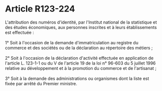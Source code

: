# Article R123-224

<p>L'attribution des numéros d'identité, par l'Institut national de la statistique et des études économiques, aux personnes inscrites et à leurs établissements est effectuée :<br/><br/> 1° Soit à l'occasion de la demande d'immatriculation au registre du commerce et des sociétés ou de la déclaration au répertoire des métiers ;<br/><br/> 2° Soit à l'occasion de la déclaration d'activité effectuée en application de l'article L. 123-1-1 ou du V de l'article 19 de la loi n° 96-603 du 5 juillet 1996 relative au développement et à la promotion du commerce et de l'artisanat ;<br/><br/> 3° Soit à la demande des administrations ou organismes dont la liste est fixée par arrêté du Premier ministre.</p>
